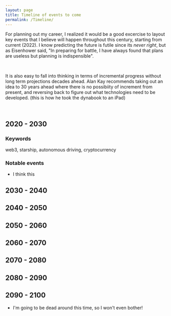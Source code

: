 ```yaml
---
layout: page
title: Timeline of events to come 
permalink: /Timeline/
---
```


For planning out my career, I realized it would be a good excercise to layout key events that I believe will happen throughout this century, starting from current (2022). I know predicting the future is futile since its *never right*, but as Eisenhower said, "In preparing for battle, I have always found that plans are useless but planning is indispensible". 

&nbsp;

It is also easy to fall into thinking in terms of incremental progress without long term projections decades ahead. Alan Kay recommends taking out an idea to 30 years ahead where there is no possibiity of increment from present, and reversing back to figure out what technologies need to be developed. (this is how he took the dynabook to an iPad)

&nbsp;

## 2020 - 2030 
### Keywords
web3, starship, autonomous driving, cryptocurrency 

### Notable events
- I think this 


## 2030 - 2040


## 2040 - 2050 


## 2050 - 2060 


## 2060 - 2070 


## 2070 - 2080


## 2080 - 2090 


## 2090 - 2100 
- I'm going to be dead around this time, so I won't even bother!
